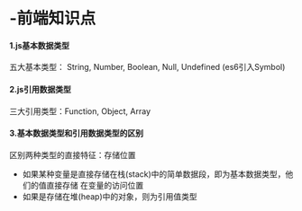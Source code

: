 # -前端知识点
#### 1.js基本数据类型
五大基本类型： String, Number, Boolean, Null, Undefined (es6引入Symbol)
#### 2.js引用数据类型
三大引用类型：Function, Object, Array
#### 3.基本数据类型和引用数据类型的区别
区别两种类型的直接特征：存储位置
* 如果某种变量是直接存储在栈(stack)中的简单数据段，即为基本数据类型，他们的值直接存储
在变量的访问位置
* 如果是存储在堆(heap)中的对象，则为引用值类型